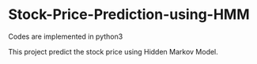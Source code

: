 # Stock-Price-Prediction-using-HMM

Codes are implemented in python3

This project predict the stock price using Hidden Markov Model.
